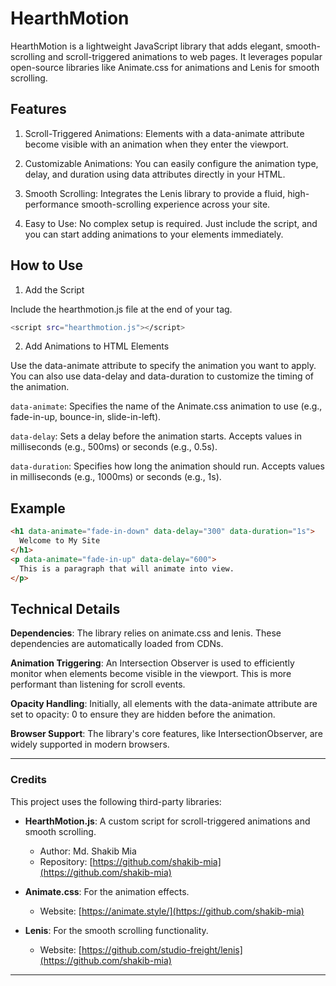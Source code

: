# HearthMotion

HearthMotion is a lightweight JavaScript library that adds elegant, smooth-scrolling and scroll-triggered animations to web pages. It leverages popular open-source libraries like Animate.css for animations and Lenis for smooth scrolling.

## Features

1. Scroll-Triggered Animations: Elements with a data-animate attribute become visible with an animation when they enter the viewport.

2. Customizable Animations: You can easily configure the animation type, delay, and duration using data attributes directly in your HTML.

3. Smooth Scrolling: Integrates the Lenis library to provide a fluid, high-performance smooth-scrolling experience across your site.

4. Easy to Use: No complex setup is required. Just include the script, and you can start adding animations to your elements immediately.

## How to Use

1. Add the Script

Include the hearthmotion.js file at the end of your <body> tag.

```bash
<script src="hearthmotion.js"></script>
```

2. Add Animations to HTML Elements

Use the data-animate attribute to specify the animation you want to apply. You can also use data-delay and data-duration to customize the timing of the animation.

`data-animate`: Specifies the name of the Animate.css animation to use (e.g., fade-in-up, bounce-in, slide-in-left).

`data-delay`: Sets a delay before the animation starts. Accepts values in milliseconds (e.g., 500ms) or seconds (e.g., 0.5s).

`data-duration`: Specifies how long the animation should run. Accepts values in milliseconds (e.g., 1000ms) or seconds (e.g., 1s).

## Example

```HTML
<h1 data-animate="fade-in-down" data-delay="300" data-duration="1s">
  Welcome to My Site
</h1>
<p data-animate="fade-in-up" data-delay="600">
  This is a paragraph that will animate into view.
</p>
```

## Technical Details

**Dependencies**: The library relies on animate.css and lenis. These dependencies are automatically loaded from CDNs.

**Animation Triggering**: An Intersection Observer is used to efficiently monitor when elements become visible in the viewport. This is more performant than listening for scroll events.

**Opacity Handling**: Initially, all elements with the data-animate attribute are set to opacity: 0 to ensure they are hidden before the animation.

**Browser Support**: The library's core features, like IntersectionObserver, are widely supported in modern browsers.

---

### Credits

This project uses the following third-party libraries:

- **HearthMotion.js**: A custom script for scroll-triggered animations and smooth scrolling.

  - Author: Md. Shakib Mia
  - Repository: [https://github.com/shakib-mia](https://github.com/shakib-mia)

- **Animate.css**: For the animation effects.

  - Website: [https://animate.style/](https://github.com/shakib-mia)

- **Lenis**: For the smooth scrolling functionality.
  - Website: [https://github.com/studio-freight/lenis](https://github.com/shakib-mia)

---
